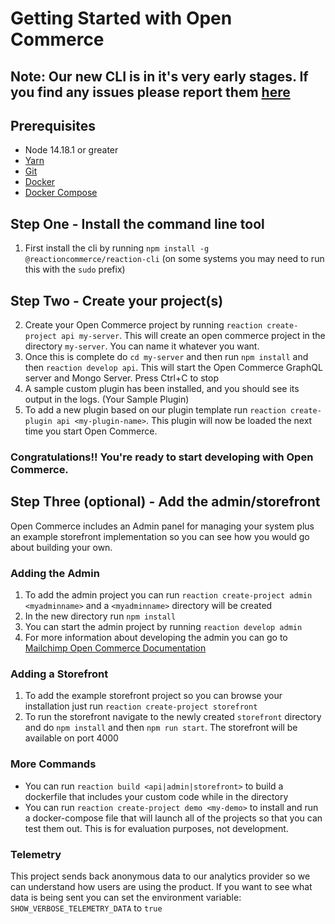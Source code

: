 # Getting Started with Open Commerce

## Note: Our new CLI is in it's **very early stages**. If you find any issues please report them [here](https://github.com/reactioncommerce/cli/issues)

## Prerequisites

* Node 14.18.1 or greater
* [Yarn](https://yarnpkg.com/)
* [Git](https://git-scm.com/)
* [Docker](https://www.docker.com/)
* [Docker Compose](https://docs.docker.com/compose/)


## Step One - Install the command line tool

1. First install the cli by running `npm install -g @reactioncommerce/reaction-cli` (on some systems you may need to run this with the `sudo` prefix)

## Step Two - Create your project(s)

2. Create your Open Commerce project by running `reaction create-project api my-server`. This will create an open commerce project in the directory `my-server`. You can name it whatever you want.
3. Once this is complete do `cd my-server` and then run `npm install` and then `reaction develop api`. This will start the Open Commerce GraphQL server and Mongo Server. Press Ctrl+C to stop
4. A sample custom plugin has been installed, and you should see its output in the logs. (Your Sample Plugin)
5. To add a new plugin based on our plugin template run `reaction create-plugin api <my-plugin-name>`. This plugin will now be loaded the next time you start Open Commerce.

### Congratulations!! You're ready to start developing with Open Commerce.

## Step Three (optional) - Add the admin/storefront

Open Commerce includes an Admin panel for managing your system plus an example storefront implementation so you can see how you would go about building your own.

### Adding the Admin

1. To add the admin project you can run `reaction create-project admin <myadminname>` and a `<myadminname>` directory will be created
2. In the new directory run `npm install`
3. You can start the admin project by running `reaction develop admin`
5. For more information about developing the admin you can go to [Mailchimp Open Commerce Documentation](https://mailchimp.com/developer/open-commerce/)

### Adding a Storefront

1. To add the example storefront project so you can browse your installation just run `reaction create-project storefront`
2. To run the storefront navigate to the newly created `storefront` directory and do `npm install` and then `npm run start`. The storefront will be available on port 4000

### More Commands

* You can run `reaction build <api|admin|storefront>` to build a dockerfile that includes your custom code while in the directory
* You can run `reaction create-project demo <my-demo>` to install and run a docker-compose file that will launch all of the projects so that you can test them out. This is for evaluation purposes, not development.


### Telemetry

This project sends back anonymous data to our analytics provider so we can understand how users are using the product.
If you want to see what data is being sent you can set the environment variable: `SHOW_VERBOSE_TELEMETRY_DATA` to `true`

